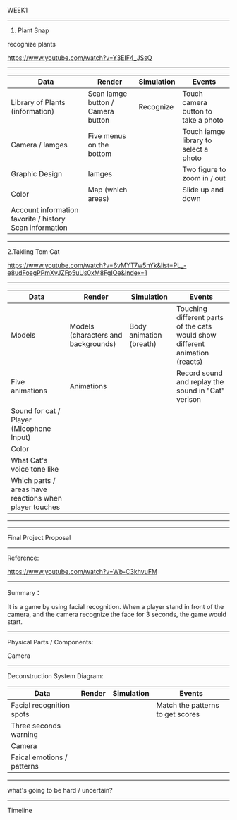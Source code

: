 WEEK1

***

1. Plant Snap

recognize plants

https://www.youtube.com/watch?v=Y3EIF4_JSsQ


***

| __Data__                            | __Render__ | __Simulation__ | __Events__ |
|-------------------------------------|------------|----------------|------------|
| Library of Plants (information)     | Scan Iamge button / Camera button | Recognize | Touch camera button to take a photo |
| Camera / Iamges                     | Five menus on the bottom          |  | Touch iamge library to select a photo |
| Graphic Design                      | Iamges                            |  | Two figure to zoom in / out |
| Color                               | Map (which areas)                 |  | Slide up and down |
| Account information favorite / history Scan information |

***



2.Takling Tom Cat

https://www.youtube.com/watch?v=6vMYT7w5nYk&list=PL_-e8udFoegPPmXvJZFp5uUs0xM8FgIQe&index=1



***

| __Data__                            | __Render__ | __Simulation__ | __Events__ |
|-------------------------------------|------------|----------------|------------|
| Models                              | Models (characters and backgrounds) | Body animation (breath)  | Touching different parts of the cats would show different animation (reacts) |
| Five animations                     | Animations          |  | Record sound and replay the sound in "Cat" verison |
| Sound for cat / Player (Micophone Input)  |                      |  
| Color                               |                                   |  
| What Cat's voice tone like          |
| Which parts / areas have reactions when player touches |

***
***

Final Project Proposal

***

Reference: 

https://www.youtube.com/watch?v=Wb-C3khvuFM

***

Summary：

It is a game by using facial recognition. When a player stand in front of the camera, and the camera recognize the face for 3 seconds, the game would start.

***

Physical Parts / Components:

Camera

***

Deconstruction System Diagram:

| __Data__                 | __Render__ | __Simulation__ | __Events__ |
|--------------------------|------------|----------------|------------|
| Facial recognition spots |  |  | Match the patterns to get scores |
| Three seconds warning |
| Camera |
| Faical emotions / patterns |

***

what's going to be hard / uncertain?

***

Timeline


